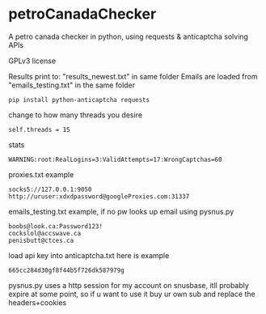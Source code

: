 # petroCanadaChecker
A petro canada checker in python, using requests &amp; anticaptcha solving APIs

GPLv3 license

Results print to: "results_newest.txt" in same folder
Emails are loaded from "emails_testing.txt" in the same folder

	pip install python-anticaptcha requests
  
change to how many threads you desire

	self.threads = 15

stats

	WARNING:root:RealLogins=3:ValidAttempts=17:WrongCaptchas=60

proxies.txt example

	socks5://127.0.0.1:9050
	http://uruser:xdxdpassword@googleProxies.com:31337
	
emails_testing.txt example, if no pw looks up email using pysnus.py

	boobs@look.ca:Password123!
	cockslol@accswave.ca
	penisbutt@ctces.ca

load api key into anticaptcha.txt here is example

	665cc284d30gf8f44b5f726dk587979g

pysnus.py uses a http session for my account on snusbase, itll probably expire at some point, so if u want to use it buy ur own sub and replace the headers+cookies
